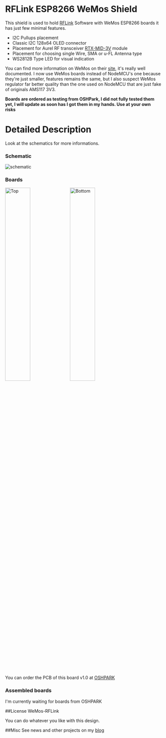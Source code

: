 RFLink ESP8266 WeMos Shield
============================

This shield is used to hold [RFLink][4] Software with WeMos ESP8266 boards it has just few minimal features.
- I2C Pullups placement
- Classic I2C 128x64 OLED connector
- Placement for Aurel RF transceiver [RTX-MID-3V][5] module
- Placement for choosing single Wire, SMA or u-FL Antenna type
- WS2812B Type LED for visual indication

You can find more information on WeMos on their [site][1], it's really well documented.
I now use WeMos boards instead of NodeMCU's one because they're just smaller, features remains the same, but I also suspect WeMos regulator far better quality than the one used on NodeMCU that are just fake of originals AMS117 3V3.

**Boards are ordered as testing from OSHPark, I did not fully tested them yet, I will update as soon has I got them in my hands. Use at your own risks**

Detailed Description
====================

Look at the schematics for more informations.

### Schematic  
![schematic](https://raw.githubusercontent.com/hallard/WeMos-RFLink/master/WeMos-RFLink-sch.png)  

### Boards  
<img src="https://raw.githubusercontent.com/hallard/WeMos-RFLink/master/WeMos-RFLink-top.png" alt="Top" width="40%" height="40%">&nbsp;
<img src="https://raw.githubusercontent.com/hallard/WeMos-RFLink/master/WeMos-RFLink-bot.png" alt="Bottom" width="40%" height="40%">&nbsp; 

You can order the PCB of this board v1.0 at [OSHPARK][3]

### Assembled boards

I'm currently waiting for boards from OSHPARK

##License WeMos-RFLink

You can do whatever you like with this design.

##Misc
See news and other projects on my [blog][2] 
 
[1]: http://www.wemos.cc/wiki/doku.php?id=en:d1_mini
[2]: https://hallard.me
[3]: https://oshpark.com/shared_projects/KuYqTIB7
[4]: https://sourceforge.net/projects/rflink/
[5]: http://www.tme.eu/gb/details/rtx-mid-3v/aurel-rf-communication-modules/aurel/650201033g/

